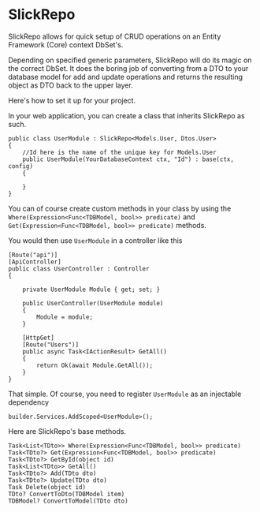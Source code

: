 # SlickRepo

SlickRepo allows for quick setup of CRUD operations on an Entity Framework (Core) context DbSet's.

Depending on specified generic parameters, SlickRepo will do its magic on the correct DbSet. It does the boring job of converting from a DTO to your database model 
for add and update operations and returns the resulting object as DTO back to the upper layer.

Here's how to set it up for your project.

In your web application, you can create a class that inherits SlickRepo as such.

```
public class UserModule : SlickRepo<Models.User, Dtos.User>
{
    //Id here is the name of the unique key for Models.User
    public UserModule(YourDatabaseContext ctx, "Id") : base(ctx, config)
    {

    }
}
```

You can of course create custom methods in your class by using the ``Where(Expression<Func<TDBModel, bool>> predicate)`` and ``Get(Expression<Func<TDBModel, bool>> predicate)`` methods.

You would then use ``UserModule`` in a controller like this

```
[Route("api")]
[ApiController]
public class UserController : Controller
{
  
    private UserModule Module { get; set; }
    
    public UserController(UserModule module)
    {
        Module = module;
    }

    [HttpGet]
    [Route("Users")]
    public async Task<IActionResult> GetAll()
    {
        return Ok(await Module.GetAll());
    }
}
```

That simple. Of course, you need to register ``UserModule`` as an injectable dependency

```
builder.Services.AddScoped<UserModule>();
```



Here are SlickRepo's base methods.

```
Task<List<TDto>> Where(Expression<Func<TDBModel, bool>> predicate)
Task<TDto?> Get(Expression<Func<TDBModel, bool>> predicate)
Task<TDto?> GetById(object id)
Task<List<TDto>> GetAll()
Task<TDto?> Add(TDto dto)
Task<TDto?> Update(TDto dto)
Task Delete(object id)
TDto? ConvertToDto(TDBModel item)
TDBModel? ConvertToModel(TDto dto)
```
